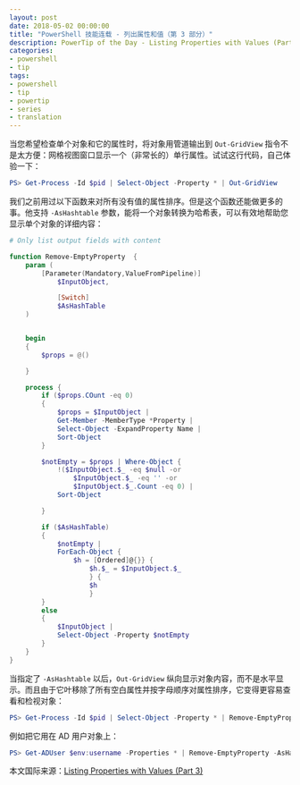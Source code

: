 ```yaml
---
layout: post
date: 2018-05-02 00:00:00
title: "PowerShell 技能连载 - 列出属性和值（第 3 部分）"
description: PowerTip of the Day - Listing Properties with Values (Part 3)
categories:
- powershell
- tip
tags:
- powershell
- tip
- powertip
- series
- translation
---
```

当您希望检查单个对象和它的属性时，将对象用管道输出到 `Out-GridView` 指令不是太方便：网格视图窗口显示一个（非常长的）单行属性。试试这行代码，自己体验一下：

```powershell
PS> Get-Process -Id $pid | Select-Object -Property * | Out-GridView
```

我们之前用过以下函数来对所有没有值的属性排序。但是这个函数还能做更多的事。他支持 `-AsHashtable` 参数，能将一个对象转换为哈希表，可以有效地帮助您显示单个对象的详细内容：

```powershell
# Only list output fields with content

function Remove-EmptyProperty  {
    param (
        [Parameter(Mandatory,ValueFromPipeline)]
            $InputObject,

            [Switch]
            $AsHashTable
    )


    begin
    {
        $props = @()

    }

    process {
        if ($props.COunt -eq 0)
        {
            $props = $InputObject |
            Get-Member -MemberType *Property |
            Select-Object -ExpandProperty Name |
            Sort-Object
        }

        $notEmpty = $props | Where-Object {
            !($InputObject.$_ -eq $null -or
                $InputObject.$_ -eq '' -or
                $InputObject.$_.Count -eq 0) |
            Sort-Object

        }

        if ($AsHashTable)
        {
            $notEmpty |
            ForEach-Object {
                $h = [Ordered]@{}} {
                    $h.$_ = $InputObject.$_
                    } {
                    $h
                    }
        }
        else
        {
            $InputObject |
            Select-Object -Property $notEmpty
        }
    }
}
```

当指定了 `-AsHashtable` 以后，`Out-GridView` 纵向显示对象内容，而不是水平显示。而且由于它叶移除了所有空白属性并按字母顺序对属性排序，它变得更容易查看和检视对象：

```powershell
PS> Get-Process -Id $pid | Select-Object -Property * | Remove-EmptyProperty -AsHashTable | Out-GridView
```

例如把它用在 AD 用户对象上：

```powershell
PS> Get-ADUser $env:username -Properties * | Remove-EmptyProperty -AsHashTable | Out-GridView
```

<!--more-->
本文国际来源：[Listing Properties with Values (Part 3)](http://community.idera.com/powershell/powertips/b/tips/posts/listing-properties-with-values-part-3)
